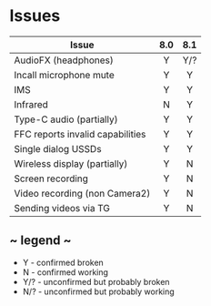 # Issues
| Issue                            | 8.0 | 8.1 |
| -------------------------------- |:---:|:---:|
| AudioFX (headphones)             | Y   | Y/? |
| Incall microphone mute           | Y   | Y   |
| IMS                              | Y   | Y   |
| Infrared                         | N   | Y   |
| Type-C audio (partially)         | Y   | Y   |
| FFC reports invalid capabilities | Y   | Y   |
| Single dialog USSDs              | Y   | Y   |
| Wireless display (partially)     | Y   | N   |
| Screen recording                 | Y   | N   |
| Video recording (non Camera2)    | Y   | N   |
| Sending videos via TG            | Y   | N   |

## ~ legend ~
* Y - confirmed broken
* N - confirmed working
* Y/? - unconfirmed but probably broken
* N/? - unconfirmed but probably working
